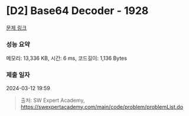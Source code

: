 # [D2] Base64 Decoder - 1928 

[문제 링크](https://swexpertacademy.com/main/code/problem/problemDetail.do?contestProbId=AV5PR4DKAG0DFAUq) 

### 성능 요약

메모리: 13,336 KB, 시간: 6 ms, 코드길이: 1,136 Bytes

### 제출 일자

2024-03-12 19:59



> 출처: SW Expert Academy, https://swexpertacademy.com/main/code/problem/problemList.do